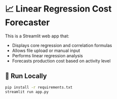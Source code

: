 # 📈 Linear Regression Cost Forecaster

This is a Streamlit web app that:

- Displays core regression and correlation formulas
- Allows file upload or manual input
- Performs linear regression analysis
- Forecasts production cost based on activity level

## 🚀 Run Locally

```bash
pip install -r requirements.txt
streamlit run app.py
